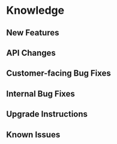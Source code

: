 # Knowledge <version>

## New Features


## API Changes


## Customer-facing Bug Fixes


## Internal Bug Fixes


## Upgrade Instructions


## Known Issues



